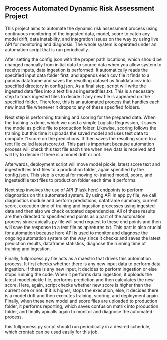 ## Process Automated Dynamic Risk Assessment Project

This project aims to automate the dynamic risk assessment process using continuous monitoring of the ingested data, model, score to catch any model drift, data instability, and integration issues
on the way by using live API for monitoring and diagnosis. The whole system is operated under an automation script that is run periodically.

After setting the config.json with the proper path locations, which should be changed manually
from initial data to source data when you allow system to receive inputs, data ingestion is performed.
It automatically reads the specified input data folder first, and appends each csv file it finds to a pandas
dataframe and saves the resulting dataset as finaldata.csv into specified directory in config.json. As a final step, 
script will write the ingested data files into a text file as ingestedfiles.txt. This is a necessary step to track
ingested files to decide if any new file is appeared on the specified folder. Therefore, this is an
automated process that handles each new input file whenever it drops to any of these specified folders.

Next step is performing training and scoring for the prepared data. When the training is done, which we used
a simple Logistic Regression, it saves the model as pickle file to production folder. Likewise, scoring follows
the training but this time it uploads the saved model and uses test data to compute f1 score on the predictions.
It then saves the resulting score to a text file called latestscore.txt. This part is important because
automation process will check this text file each time when new data is received and will try to decide
if there is a model drift or not.

Afterwards, deployment script will move model pickle, latest score text and ingestedfiles text files to a 
production folder, again specified by the config.json. This step is crucial for moving re-trained model, score,
and ingestedfile text files to production folder each time it performs.

Next step involves the use of API (Flask here) endpoints to perform diagnostics on this automated system. 
By using API in app.py file, we call diagnostics module and perform predictions, dataframe summary,
current score, execution time of training and ingestion processes using ingested data and then also we check 
outdated dependencies. All of these results are then directed to specified end points as a part of the 
automation process since apicalls.py file will send request to these end points and then will save the
response to a text file as apireturns.txt. This part is also crucial for automation because here API is used to
monitor and diagnose the ongoing automation system on the way since it checks and saves the latest prediction results, 
dataframe statistics, diagnose the running time of training and ingestion.

Finally, fullprocess.py file acts as a maestro that drives this automation process. It first checks whether there is any
new input data to perform data ingestion. If there is any new input, it decides to perform ingestion or else stops 
running the code. When it performs data ingestion, it uploads the latest model pickle file, performs prediction and 
then calculates the new score. Here, again, script checks whether new score is higher than the current one or not.
If it is higher, stops the execution, else, it decides there is a model drift and then executes training, scoring, 
and deployment again. Finally, when these new model and score files are uploaded to production folder, it performs
reporting, which saves confusion matrix into production folder, and finally apicalls again to monitor and diagnose
the automated process.

this fullprocess.py script should run periodically in a desired schedule, which crontab can be used easily for this job.




